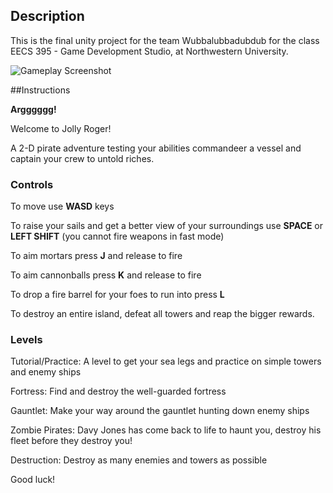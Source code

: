 ## Description

This is the final unity project for the team Wubbalubbadubdub for the class EECS 395 - Game Development Studio, at Northwestern University.


![Gameplay Screenshot](Screenshots/screnshot1.png)

##Instructions

**Argggggg!**

Welcome to Jolly Roger! 

A 2-D pirate adventure testing your abilities commandeer a vessel and captain your crew to untold riches.

### Controls

To move use **WASD** keys

To raise your sails and get a better view of your surroundings use **SPACE** or **LEFT SHIFT** (you cannot fire weapons in fast mode)

To aim mortars press **J** and release to fire

To aim cannonballs press **K** and release to fire

To drop a fire barrel for your foes to run into press **L**

To destroy an entire island, defeat all towers and reap the bigger rewards.

### Levels

Tutorial/Practice: A level to get your sea legs and practice on simple towers and enemy ships

Fortress: Find and destroy the well-guarded fortress

Gauntlet: Make your way around the gauntlet hunting down enemy ships

Zombie Pirates: Davy Jones has come back to life to haunt you, destroy his fleet before they destroy you!

Destruction: Destroy as many enemies and towers as possible

Good luck!
